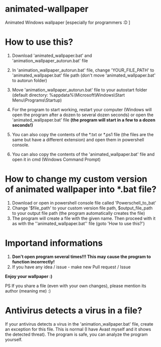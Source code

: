 # animated-wallpaper
Animated Windows wallpaper [especially for programmers :D ]

# How to use this?
  1. Download 'animated_wallpaper.bat' and 'animation_wallpaper_autorun.bat' file
  2. In 'animation_wallpaper_autorun.bat' file, change 'YOUR_FILE_PATH' to 'animated_wallpaper.bat' file path (don't move 'animated_wallpaper.bat' to autorun folder)
  3. Move 'animation_wallpaper_autorun.bat' file to your autostart folder (default directory: %appdata%\Microsoft\Windows\Start Menu\Programs\Startup)
  4. For the program to start working, restart your computer (Windows will open the program after a dozen to several dozen seconds) or open the 'animated_wallpaper.bat' file **(the program will start in a few to a dozen seconds!)**

  1. You can also copy the contents of the *.txt or *.ps1 file (the files are the same but have a different extension) and open them in powershell console.
  2. You can also copy the contents of the 'animated_wallpaper.bat' file and open it in cmd (Windows Command Prompt)

# How to change my custom version of animated wallpaper into *.bat file?
  1. Download or open in powershell console file called 'Powerschell_to_bat'
  2. Change '$file_path' to your custom version file path, $output_file_path to your output file path (the program automatically creates the file)
  3. The program will create a file with the given name. Then proceed with it as with the ''animated_wallpaper.bat'' file (goto 'How to use this?')

# Importand informations
  1. **Don't open program several times!!! This may cause the program to function incorrectly!**
  2. If you have any idea / issue - make new Pull request / Issue

**Enjoy your wallpaper :)**

PS If you share a file (even with your own changes), please mention its author (meaning me)  :)

# Antivirus detects a virus in a file?
If your antivirus detects a virus in the 'animation_wallpaper.bat' file, create an exception for this file. This is normal (I have Avast myself and it shows the detected threat).
The program is safe, you can analyze the program yourself.
